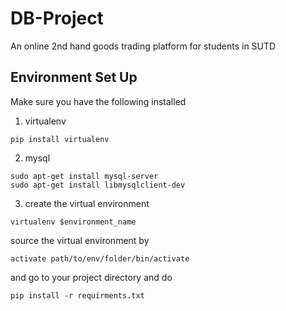# DB-Project
An online 2nd hand goods trading platform for students in SUTD

## Environment Set Up
Make sure you have the following installed
1. virtualenv
```
pip install virtualenv
```
2. mysql
```
sudo apt-get install mysql-server
sudo apt-get install libmysqlclient-dev
```
3. create the virtual environment
```
virtualenv $environment_name
```
source the virtual environment by
```
activate path/to/env/folder/bin/activate
```
and go to your project directory and do
```
pip install -r requirments.txt
```
